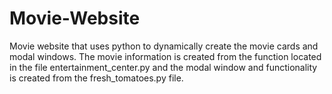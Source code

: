 # Movie-Website
Movie website that uses python to dynamically create the movie cards and modal windows. The movie information is created from the function located in the file entertainment_center.py and the modal window and functionality is created from the fresh_tomatoes.py file.   
